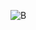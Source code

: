 ![B](https://user-images.githubusercontent.com/88425424/188633115-9fe752df-0ba0-4f65-9dd0-08f2af2a877a.png)
